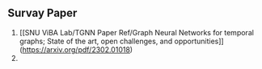 ## Survay Paper
1. [[SNU ViBA Lab/TGNN Paper Ref/Graph Neural Networks for temporal graphs; State of the art, open challenges, and opportunities]] (https://arxiv.org/pdf/2302.01018)
2. 

